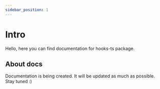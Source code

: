 ```yaml
---
sidebar_position: 1
---
```


# Intro

Hello, here you can find documentation for hooks-ts package.

## About docs

Documentation is being created. It will be updated as much as possible.
Stay tuned :)
